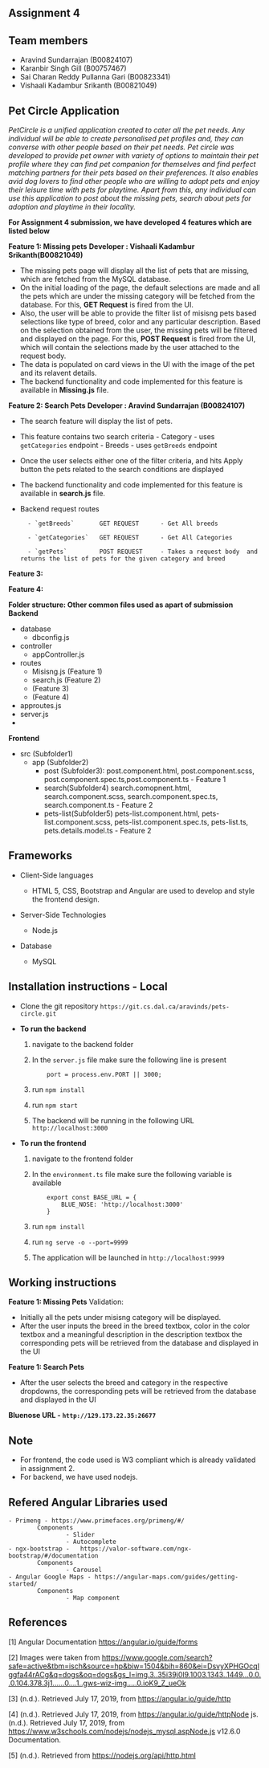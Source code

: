 ## Assignment 4 ##
## Team members
* Aravind Sundarrajan (B00824107)
* Karanbir Singh Gill (B00757467)
* Sai Charan Reddy Pullanna Gari (B00823341)
* Vishaali Kadambur Srikanth (B00821049)

## Pet Circle Application ##

*PetCircle is a unified application created to cater all the pet needs. Any individual will be able to create personalised pet profiles and, they can converse with other people based on their pet needs. Pet circle was developed to provide pet owner with variety of options to maintain their pet profile where they can find pet companion for themselves and find perfect matching partners for their pets based on their preferences. 
It also enables avid dog lovers to find other people who are willing to adopt pets and enjoy their leisure time with pets for playtime. Apart from this, any individual can use this application to post about the missing pets, search about pets for adoption and playtime in their locality.*

**For Assignment 4 submission, we have developed 4 features which are listed below**

**Feature 1: Missing pets**
**Developer : Vishaali Kadambur Srikanth(B00821049)**
- The missing pets page will display all the list of pets that are missing, which are fetched from the MySQL database.
- On the initial loading of the page, the default selections are made and all the pets which are under the missing category will be fetched from the database. For this, **GET Request** is fired from the UI. 
- Also, the user will be able to provide the filter list of misisng pets based selections like type of breed, color and any particular description. Based on the selection obtained from the user, the missing pets will be filtered and displayed on the page. For this, **POST Request** is fired from the UI, which will contain the selections made by the user attached to the request body.
- The data is populated on card views in the UI with the image of the pet and its relavent details.
- The backend functionality and code implemented for this feature is available in **Missing.js** file.

**Feature 2: Search Pets**
**Developer : Aravind Sundarrajan (B00824107)**
 - The search feature will display the list of pets.
 - This feature contains two search criteria
        - Category - uses `getCategories` endpoint
        - Breeds - uses  `getBreeds` endpoint
- Once the user selects either one of the filter criteria, and hits Apply button the pets related to the search conditions are displayed
- The backend functionality and code implemented for this feature is available in **search.js** file.
- Backend request routes

        - `getBreeds`       GET REQUEST      - Get All breeds
        
        - `getCategories`   GET REQUEST      - Get All Categories
        
        - `getPets`         POST REQUEST     - Takes a request body  and returns the list of pets for the given category and breed

**Feature 3:**

**Feature 4:**

**Folder structure: Other common files used as apart of submission**
**Backend** 
- database 
    - dbconfig.js
- controller
    - appController.js
- routes 
    - Misisng.js (Feature 1)
    - search.js (Feature 2)
    -  (Feature 3)
    -  (Feature 4)
- approutes.js
- server.js
-
**Frontend**
- src (Subfolder1)
    - app (Subfolder2)
        - post (Subfolder3): post.component.html, post.component.scss, post.component.spec.ts,post.component.ts                                         - Feature 1
        - search(Subfolder4) search.comopnent.html, search.component.scss, search.component.spec.ts, search.component.ts                                - Feature 2
        - pets-list(Subfolder5) pets-list.component.html, pets-list.component.scss, pets-list.component.spec.ts, pets-list.ts, pets.details.model.ts    - Feature 2

## Frameworks
- Client-Side languages
    - HTML 5, CSS, Bootstrap and Angular are used to develop and style the frontend design.
    
- Server-Side Technologies
    - Node.js
    
- Database
    - MySQL

## Installation instructions - Local
- Clone the git repository `https://git.cs.dal.ca/aravinds/pets-circle.git`
- **To run the backend**
    
    1.  navigate to the backend folder
    2.  In the `server.js` file make sure the following line is present
                
                port = process.env.PORT || 3000;
                
    
    3.  run `npm install`
    4.  run `npm start`
    5.  The backend will be running in the following URL `http://localhost:3000`
            
- **To run the frontend**
    
    1.  navigate to the frontend folder
    2.  In the `environment.ts` file make sure the following variable is available
        
                export const BASE_URL = {
                    BLUE_NOSE: 'http://localhost:3000'
                }
            
    3.  run `npm install`
    4.  run `ng serve -o --port=9999`
    5.  The application will be launched in `http://localhost:9999`
    
## Working instructions

**Feature 1: Missing Pets**
Validation: 
- Initially all the pets under misisng category will be displayed.
- After the user inputs the breed in the breed textbox, color in the color textbox and a meaningful description in the description textbox the corresponding pets will be retrieved from the database and displayed in the UI 

**Feature 1: Search Pets**
- After the user selects the breed and category in the respective dropdowns, the corresponding pets will be retrieved from the database and displayed in the UI


**Bluenose URL - `http://129.173.22.35:26677`**


## Note
- For frontend, the code used is W3 compliant which is already validated in assignment 2. 
- For backend, we have used nodejs.
   
## Refered Angular Libraries used
    - Primeng - https://www.primefaces.org/primeng/#/
            Components
                    - Slider
                    - Autocomplete
    - ngx-bootstrap -   https://valor-software.com/ngx-bootstrap/#/documentation
            Components
                    - Carousel
    - Angular Google Maps - https://angular-maps.com/guides/getting-started/ 
            Components
                    - Map component

## References

[1] Angular Documentation https://angular.io/guide/forms

[2] Images were taken from https://www.google.com/search?safe=active&tbm=isch&source=hp&biw=1504&bih=860&ei=DsvyXPHGOcqIggfa44rACg&q=dogs&oq=dogs&gs_l=img.3..35i39j0l9.1003.1343..1449...0.0..0.104.378.3j1......0....1..gws-wiz-img.....0.ioK9_Z_ueOk

[3] (n.d.). Retrieved July 17, 2019, from https://angular.io/guide/http

[4] (n.d.). Retrieved July 17, 2019, from https://angular.io/guide/httpNode js. (n.d.). Retrieved July 17, 2019, from https://www.w3schools.com/nodejs/nodejs_mysql.aspNode.js v12.6.0 Documentation.

[5] (n.d.). Retrieved from https://nodejs.org/api/http.html